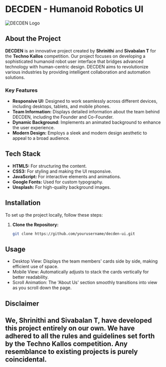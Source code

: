 # DECDEN - Humanoid Robotics UI

![DECDEN Logo](path_to_logo_image)

## About the Project

**DECDEN** is an innovative project created by **Shrinithi** and **Sivabalan T** for the **Techno Kallos** competition. Our project focuses on developing a sophisticated humanoid robot user interface that bridges advanced technology with human-centric design. DECDEN aims to revolutionize various industries by providing intelligent collaboration and automation solutions.

### Key Features

- **Responsive UI:** Designed to work seamlessly across different devices, including desktops, tablets, and mobile phones.
- **Team Information:** Displays detailed information about the team behind DECDEN, including the Founder and Co-Founder.
- **Dynamic Background:** Implements an animated background to enhance the user experience.
- **Modern Design:** Employs a sleek and modern design aesthetic to appeal to a broad audience.

## Tech Stack

- **HTML5:** For structuring the content.
- **CSS3:** For styling and making the UI responsive.
- **JavaScript:** For interactive elements and animations.
- **Google Fonts:** Used for custom typography.
- **Unsplash:** For high-quality background images.

## Installation

To set up the project locally, follow these steps:

1. **Clone the Repository:**
   ```bash
   git clone https://github.com/yourusername/decden-ui.git


## Usage
- Desktop View: Displays the team members' cards side by side, making efficient use of space.
- Mobile View: Automatically adjusts to stack the cards vertically for better readability.
- Scroll Animation: The 'About Us' section smoothly transitions into view as you scroll down the page.

## Disclaimer
## We, Shrinithi and Sivabalan T, have developed this project entirely on our own. We have adhered to all the rules and guidelines set forth by the Techno Kallos competition. Any resemblance to existing projects is purely coincidental.

